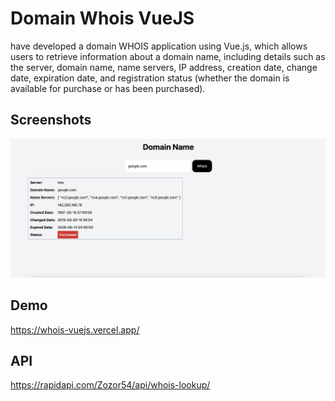 
# Domain Whois VueJS
 have developed a domain WHOIS application using Vue.js, which allows users to retrieve information about a domain name, including details such as the server, domain name, name servers, IP address, creation date, change date, expiration date, and registration status (whether the domain is available for purchase or has been purchased).



## Screenshots

![App Screenshot](https://raw.githubusercontent.com/halitcinbirt/whois-vuejs/main/screenshots/screenshot1.png)

## Demo

https://whois-vuejs.vercel.app/

## API

https://rapidapi.com/Zozor54/api/whois-lookup/
